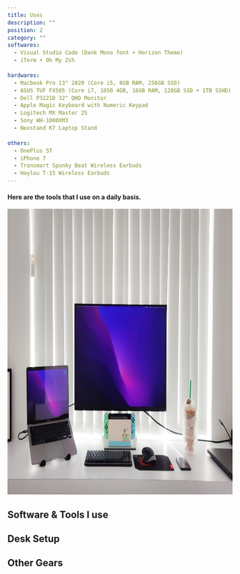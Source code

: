 ```yaml
---
title: Uses
description: ""
position: 2
category: ""
softwares:
  - Visual Studio Code (Dank Mono font + Horizon Theme)
  - iTerm + Oh My Zsh 

hardwares:
  - Macbook Pro 13" 2020 (Core i5, 8GB RAM, 256GB SSD)
  - ASUS TUF FX505 (Core i7, 1050 4GB, 16GB RAM, 128GB SSD + 1TB SSHD)
  - Dell P3221D 32" QHD Monitor
  - Apple Magic Keyboard with Numeric Keypad
  - Logitech MX Master 2S
  - Sony WH-1000XM3
  - Nexstand K7 Laptop Stand

others:
  - OnePlus 5T
  - iPhone 7
  - Tronsmart Spunky Beat Wireless Earbuds
  - Haylou T-15 Wireless Earbuds
---
```


#### Here are the tools that I use on a daily basis.

<img src="/setup.jpg"   width="1280" height="640" alt=""/>

<!-- <img src="/preview.png" class="light-img" width="1280" height="640" alt=""/>
<img src="/preview-dark.png" class="dark-img" width="1280" height="640" alt=""/> -->

<!-- [Module]() for [NuxtJS](https://nuxtjs.org). -->

<!-- <alert type="success">

Your documentation has been created successfully!

</alert> -->

## Software & Tools I use

<list :items="softwares"></list>

## Desk Setup

<list :items="hardwares"></list>

## Other Gears

<list :items="others"></list>
